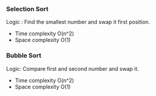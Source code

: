 ### Selection Sort

Logic : Find the smallest number and swap it first position.

- Time complexity O(n^2) 
- Space complexity O(1)

### Bubble Sort

Logic: Compare first and second number and swap it. 

- Time complexity O(n^2)
- Space complexity O(1)